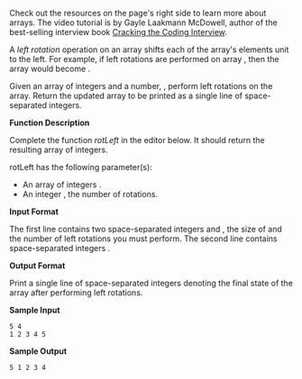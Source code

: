 Check out the resources on the page's right side to learn more about arrays. The video tutorial is by Gayle Laakmann McDowell, author of the best-selling interview book [Cracking the Coding Interview](https://www.hackerrank.com/ctci-book?ref=body).

A *left rotation* operation on an array shifts each of the array's elements  unit to the left. For example, if  left rotations are performed on array , then the array would become .

Given an array  of  integers and a number, , perform  left rotations on the array. Return the updated array to be printed as a single line of space-separated integers.

**Function Description**

Complete the function *rotLeft* in the editor below. It should return the resulting array of integers.

rotLeft has the following parameter(s):

- An array of integers .
- An integer , the number of rotations.

**Input Format**

The first line contains two space-separated integers  and , the size of  and the number of left rotations you must perform. 
The second line contains  space-separated integers .

**Output Format**

Print a single line of  space-separated integers denoting the final state of the array after performing  left rotations.

**Sample Input**

```
5 4
1 2 3 4 5
```

**Sample Output**

```
5 1 2 3 4
```





